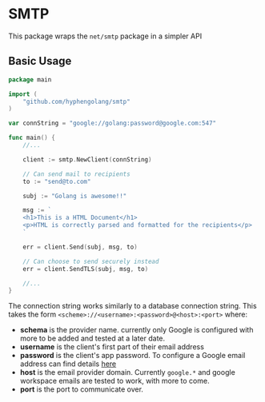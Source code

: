 # SMTP

This package wraps the `net/smtp` package in a simpler API

## Basic Usage

```go
package main

import (
    "github.com/hyphengolang/smtp"
)

var connString = "google://golang:password@google.com:547"

func main() {
    //...

    client := smtp.NewClient(connString)

    // Can send mail to recipients
    to := "send@to.com"

    subj := "Golang is awesome!!"

    msg := `
    <h1>This is a HTML Document</h1>
    <p>HTML is correctly parsed and formatted for the recipients</p>
    `

    err = client.Send(subj, msg, to)

    // Can choose to send securely instead
    err = client.SendTLS(subj, msg, to)

    //...
}
```

The connection string works similarly to a database connection string. This takes the form `<scheme>://<username>:<password>@<host>:<port>` where:

- **schema** is the provider name. currently only Google is configured with more to be added and tested at a later date.
- **username** is the client's first part of their email address 
- **password** is the client's app password. To configure a Google email address can find details [here](https://support.google.com/mail/answer/185833?hl=en-GB)
- **host** is the email provider domain. Currently `google.*` and google workspace emails are tested to work, with more to come.
- **port** is the port to communicate over.